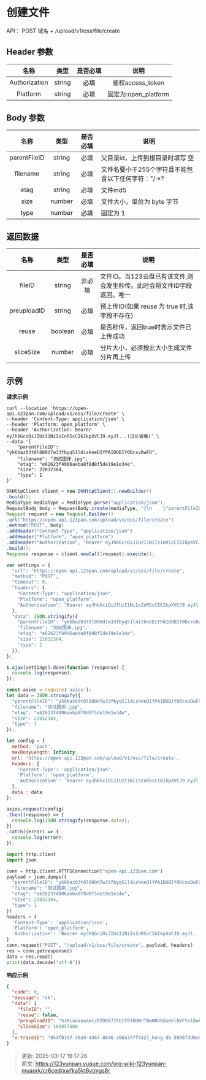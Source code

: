 # 创建文件

API： POST   域名 + /upload/v1/oss/file/create

## Header 参数
| **名称** | **类型** | **是否必填** | **说明** |
| :---: | :---: | :---: | :---: |
| Authorization | string | <font style="color:#000000;">必填</font> | 鉴权access_token |
| Platform | string | 必填 | 固定为:open_platform |


## Body 参数
| **名称** | **类型** | **是否必填** | **说明** |
| :---: | :---: | :---: | --- |
| parentFileID | string | 必填 | 父目录id，上传到根目录时填写 空 |
| filename | string | 必填 | 文件名要小于255个字符且不能包含以下任何字符："\/:*?|><。（注：不能重名） |
| etag | string | 必填 | 文件md5 |
| size | number | 必填 | 文件大小，单位为 byte 字节 |
| <font style="color:#000000;">type</font> | <font style="color:#000000;">number</font> | <font style="color:#000000;">必填</font> | <font style="color:#000000;">固定为 1</font> |


## 返回数据
| **<font style="color:#000000;">名称</font>** | **<font style="color:#000000;">类型</font>** | **<font style="color:#000000;">是否必填</font>** | **<font style="color:#000000;">说明</font>** |
| :---: | :---: | :---: | --- |
| fileID | string | 非必填 | 文件ID。当123云盘已有该文件,则会发生秒传。此时会将文件ID字段返回。唯一 |
| preuploadID | string | 必填 | 预上传ID(如果 reuse 为 true 时,该字段不存在) |
| reuse | boolean | 必填 | 是否秒传，返回true时表示文件已上传成功 |
| sliceSize | number | 必填 | 分片大小，必须按此大小生成文件分片再上传 |


## 示例
**请求示例**

```shell
curl --location 'https://open-api.123pan.com/upload/v1/oss/file/create' \
--header 'Content-Type: application/json' \
--header 'Platform: open_platform' \
--header 'Authorization: Bearer eyJhbGciOiJIUzI1NiIsInR5cCI6IkpXVCJ9.eyJl...(过长省略)' \
--data '{
    "parentFileID": "yk6baz03t0l000d7w33fbyq51l4izkneDIYPAIDOBIY0DcxvDwFO",
    "filename": "测试图床.jpg",
    "etag": "e62623f4906aeba8f8d8f5de19e1e34e",
    "size": 22032384,
    "type": 1
}'
```

```java
OkHttpClient client = new OkHttpClient().newBuilder()
.build();
MediaType mediaType = MediaType.parse("application/json");
RequestBody body = RequestBody.create(mediaType, "{\n    \"parentFileID\": \"yk6baz03t0l000d7w33fbyq51l4izkneDIYPAIDOBIY0DcxvDwFO\",\n    \"filename\": \"测试图床.jpg\",\n    \"etag\": \"e62623f4906aeba8f8d8f5de19e1e34e\",\n    \"size\": 22032384,\n    \"type\": 1\n}");
Request request = new Request.Builder()
.url("https://open-api.123pan.com/upload/v1/oss/file/create")
.method("POST", body)
.addHeader("Content-Type", "application/json")
.addHeader("Platform", "open_platform")
.addHeader("Authorization", "Bearer eyJhbGciOiJIUzI1NiIsInR5cCI6IkpXVCJ9.eyJl...(过长省略)")
.build();
Response response = client.newCall(request).execute();
```

```javascript
var settings = {
  "url": "https://open-api.123pan.com/upload/v1/oss/file/create",
  "method": "POST",
  "timeout": 0,
  "headers": {
    "Content-Type": "application/json",
    "Platform": "open_platform",
    "Authorization": "Bearer eyJhbGciOiJIUzI1NiIsInR5cCI6IkpXVCJ9.eyJl...(过长省略)"
  },
  "data": JSON.stringify({
    "parentFileID": "yk6baz03t0l000d7w33fbyq51l4izkneDIYPAIDOBIY0DcxvDwFO",
    "filename": "测试图床.jpg",
    "etag": "e62623f4906aeba8f8d8f5de19e1e34e",
    "size": 22032384,
    "type": 1
  }),
};

$.ajax(settings).done(function (response) {
  console.log(response);
});
```

```javascript
const axios = require('axios');
let data = JSON.stringify({
  "parentFileID": "yk6baz03t0l000d7w33fbyq51l4izkneDIYPAIDOBIY0DcxvDwFO",
  "filename": "测试图床.jpg",
  "etag": "e62623f4906aeba8f8d8f5de19e1e34e",
  "size": 22032384,
  "type": 1
});

let config = {
  method: 'post',
  maxBodyLength: Infinity,
  url: 'https://open-api.123pan.com/upload/v1/oss/file/create',
  headers: { 
    'Content-Type': 'application/json', 
    'Platform': 'open_platform', 
    'Authorization': 'Bearer eyJhbGciOiJIUzI1NiIsInR5cCI6IkpXVCJ9.eyJl...(过长省略)'
  },
  data : data
};

axios.request(config)
.then((response) => {
  console.log(JSON.stringify(response.data));
})
.catch((error) => {
  console.log(error);
});

```

```python
import http.client
import json

conn = http.client.HTTPSConnection("open-api.123pan.com")
payload = json.dumps({
  "parentFileID": "yk6baz03t0l000d7w33fbyq51l4izkneDIYPAIDOBIY0DcxvDwFO",
  "filename": "测试图床.jpg",
  "etag": "e62623f4906aeba8f8d8f5de19e1e34e",
  "size": 22032384,
  "type": 1
})
headers = {
  'Content-Type': 'application/json',
  'Platform': 'open_platform',
  'Authorization': 'Bearer eyJhbGciOiJIUzI1NiIsInR5cCI6IkpXVCJ9.eyJl...(过长省略)'
}
conn.request("POST", "/upload/v1/oss/file/create", payload, headers)
res = conn.getresponse()
data = res.read()
print(data.decode("utf-8"))
```

**响应示例**

```json
{
  "code": 0,
  "message": "ok",
  "data": {
    "fileID": "",
    "reuse": false,
    "preuploadID": "h1Kiaaaaaaac/0IDD87IFbIf8T0UWrTNwNNGbGoeklBYFtnlDwBIhd9OfdMjm4abJfDPccrScqQIPdjFasHxGxV//V7bzfUbEEaEt8N6RT2PI/dC/gv...(过长省略)",
    "sliceSize": 104857600
  },
  "x-traceID": "854f0197-36a9-4367-8b46-206a377f4327_kong-db-5898fdd8c6-t5pvc"
}
```



> 更新: 2025-03-17 19:17:26  
> 原文: <https://123yunpan.yuque.com/org-wiki-123yunpan-muaork/cr6ced/xwfka5kt6vtmgs8r>